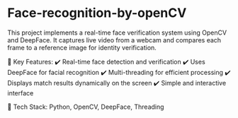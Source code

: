 # Face-recognition-by-openCV

This project implements a real-time face verification system using OpenCV and DeepFace. It captures live video from a webcam and compares each frame to a reference image for identity verification.

🔹 Key Features:
✔️ Real-time face detection and verification
✔️ Uses DeepFace for facial recognition
✔️ Multi-threading for efficient processing
✔️ Displays match results dynamically on the screen
✔️ Simple and interactive interface

📌 Tech Stack: Python, OpenCV, DeepFace, Threading
